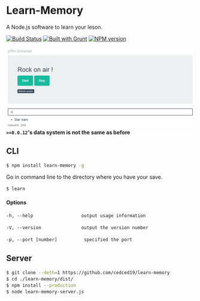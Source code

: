 # Learn-Memory

A Node.js software to learn your leson.

[![Build Status](https://travis-ci.org/cedced19/learn-memory.svg)](https://travis-ci.org/cedced19/learn-memory)
[![Built with Grunt](https://cdn.gruntjs.com/builtwith.png)](http://gruntjs.com/)
[![NPM version](https://badge.fury.io/js/learn-memory.svg)](http://badge.fury.io/js/learn-memory)

![](https://raw.githubusercontent.com/cedced19/learn-memory/master/demo.png)
**`>=0.0.12`'s data system is not the same as before**

## CLI
```bash
$ npm install learn-memory -g
```

Go in command line to the directory where you have your save.

```bash
$ learn
```

#### Options

```
-h, --help                  output usage information

-V, --version               output the version number

-p, --port [number]          specified the port
```

## Server

```bash
$ git clone --deth=1 https://github.com/cedced19/learn-memory
$ cd ./learn-memory/dist/
$ npm install --production
$ node learn-memory-server.js
```
